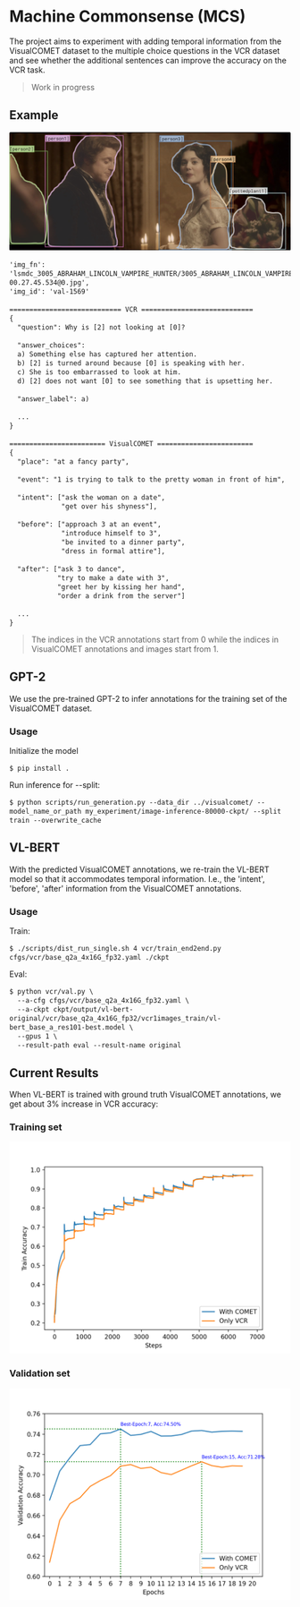 # Machine Commonsense (MCS)
The project aims to experiment with adding temporal information from the VisualCOMET dataset to the multiple choice questions in the VCR dataset and see whether the additional sentences can improve the accuracy on the VCR task.

> Work in progress

## Example

![GT VL-BERT TRAIN](images/1569.png)


```
'img_fn': 'lsmdc_3005_ABRAHAM_LINCOLN_VAMPIRE_HUNTER/3005_ABRAHAM_LINCOLN_VAMPIRE_HUNTER_00.27.43.141-00.27.45.534@0.jpg',
'img_id': 'val-1569'

============================ VCR ============================
{
  "question": Why is [2] not looking at [0]?

  "answer_choices":
  a) Something else has captured her attention.
  b) [2] is turned around because [0] is speaking with her.
  c) She is too embarrassed to look at him.
  d) [2] does not want [0] to see something that is upsetting her.

  "answer_label": a)

  ...
}

======================== VisualCOMET ========================
{
  "place": "at a fancy party",

  "event": "1 is trying to talk to the pretty woman in front of him",

  "intent": ["ask the woman on a date",
             "get over his shyness"],

  "before": ["approach 3 at an event",
             "introduce himself to 3",
             "be invited to a dinner party",
             "dress in formal attire"],

  "after": ["ask 3 to dance",
            "try to make a date with 3",
            "greet her by kissing her hand",
            "order a drink from the server"]

  ...
}
```
> The indices in the VCR annotations start from 0 while the indices in VisualCOMET annotations and images start from 1.


## GPT-2
We use the pre-trained GPT-2 to infer annotations for the training set of the VisualCOMET dataset.

### Usage
Initialize the model
```
$ pip install .
```

Run inference for --split:
```
$ python scripts/run_generation.py --data_dir ../visualcomet/ --model_name_or_path my_experiment/image-inference-80000-ckpt/ --split train --overwrite_cache
```

## VL-BERT
With the predicted VisualCOMET annotations, we re-train the VL-BERT model so that it accommodates temporal information. I.e., the 'intent', 'before', 'after' information from the VisualCOMET annotations.

### Usage
Train:
```
$ ./scripts/dist_run_single.sh 4 vcr/train_end2end.py cfgs/vcr/base_q2a_4x16G_fp32.yaml ./ckpt
```
Eval:
```
$ python vcr/val.py \
  --a-cfg cfgs/vcr/base_q2a_4x16G_fp32.yaml \
  --a-ckpt ckpt/output/vl-bert-original/vcr/base_q2a_4x16G_fp32/vcr1images_train/vl-bert_base_a_res101-best.model \
  --gpus 1 \
  --result-path eval --result-name original
```

## Current Results
When VL-BERT is trained with ground truth VisualCOMET annotations, we get about 3% increase in VCR accuracy:

### Training set
![GT VL-BERT TRAIN](images/train_acc.png)

### Validation set
![GT VL-BERT VAL](images/val_acc.png)

